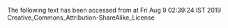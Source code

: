 The following text has been accessed from at Fri Aug 9 02:39:24 IST 2019
Creative_Commons_Attribution-ShareAlike_License
